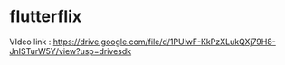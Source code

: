 # flutterflix

VIdeo link :
https://drive.google.com/file/d/1PUlwF-KkPzXLukQXj79H8-JnISTurW5Y/view?usp=drivesdk
